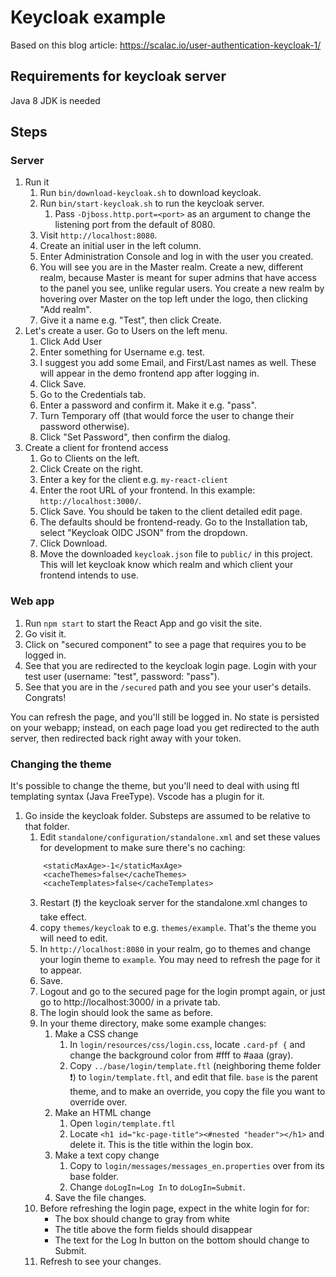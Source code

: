 # Keycloak example

Based on this blog article: https://scalac.io/user-authentication-keycloak-1/

## Requirements for keycloak server

Java 8 JDK is needed

## Steps

### Server

1. Run it
    1. Run `bin/download-keycloak.sh` to download keycloak.
    1. Run `bin/start-keycloak.sh` to run the keycloak server.
        1. Pass `-Djboss.http.port=<port>` as an argument to change the listening port from the default of 8080.
    1. Visit `http://localhost:8080`.
    1. Create an initial user in the left column.
    1. Enter Administration Console and log in with the user you created.
    1. You will see you are in the Master realm. Create a new, different realm, because Master is meant for super admins that have access to the panel you see, unlike regular users. You create a new realm by hovering over Master on the top left under the logo, then clicking "Add realm".
    1. Give it a name e.g. "Test", then click Create.
1. Let's create a user. Go to Users on the left menu.
    1. Click Add User
    1. Enter something for Username e.g. test.
    1. I suggest you add some Email, and First/Last names as well. These will appear in the demo frontend app after logging in.
    1. Click Save.
    1. Go to the Credentials tab.
    1. Enter a password and confirm it. Make it e.g. "pass".
    1. Turn Temporary off (that would force the user to change their password otherwise).
    1. Click "Set Password", then confirm the dialog.
1. Create a client for frontend access
    1. Go to Clients on the left.
    1. Click Create on the right.
    1. Enter a key for the client e.g. `my-react-client`
    1. Enter the root URL of your frontend. In this example: `http://localhost:3000/`.
    1. Click Save. You should be taken to the client detailed edit page.
    1. The defaults should be frontend-ready. Go to the Installation tab, select "Keycloak OIDC JSON" from the dropdown.
    1. Click Download.
    1. Move the downloaded `keycloak.json` file to `public/` in this project. This will let keycloak know which realm and which client your frontend intends to use.

### Web app

1. Run `npm start` to start the React App and go visit the site.
1. Go visit it.
1. Click on "secured component" to see a page that requires you to be logged in.
1. See that you are redirected to the keycloak login page. Login with your test user (username: "test", password: "pass").
1. See that you are in the `/secured` path and you see your user's details. Congrats!

You can refresh the page, and you'll still be logged in. No state is persisted on your webapp; instead, on each page load you get redirected to the auth server, then redirected back right away with your token.

### Changing the theme

It's possible to change the theme, but you'll need to deal with using ftl templating syntax (Java FreeType). Vscode has a plugin for it. 

1. Go inside the keycloak folder. Substeps are assumed to be relative to that folder.
    1. Edit `standalone/configuration/standalone.xml` and set these values for development to make sure there's no caching:
    ```
        <staticMaxAge>-1</staticMaxAge>
        <cacheThemes>false</cacheThemes>
        <cacheTemplates>false</cacheTemplates>
    ```
    3. Restart (❗) the keycloak server for the standalone.xml changes to take effect.
    1. copy `themes/keycloak` to e.g. `themes/example`. That's the theme you will need to edit.
    1. In `http://localhost:8080` in your realm, go to themes and change your login theme to `example`. You may need to refresh the page for it to appear.
    1. Save.
    1. Logout and go to the secured page for the login prompt again, or just go to http://localhost:3000/ in a private tab.
    1. The login should look the same as before.
    1. In your theme directory, make some example changes:
        1. Make a CSS change
            1. In `login/resources/css/login.css`, locate `.card-pf {` and change the background color from #fff to #aaa (gray).
            1. Copy `../base/login/template.ftl` (neighboring theme folder ❗) to `login/template.ftl`, and edit that file. `base` is the parent theme, and to make an override, you copy the file you want to override over.
        1. Make an HTML change
            1. Open `login/template.ftl`
            1. Locate `<h1 id="kc-page-title"><#nested "header"></h1>` and delete it. This is the title within the login box.
        1. Make a text copy change
            1. Copy to `login/messages/messages_en.properties` over from its base folder.
            1. Change `doLogIn=Log In` to `doLogIn=Submit`.
        1. Save the file changes.
    1. Before refreshing the login page, expect in the white login for for:
        * The box should change to gray from white
        * The title above the form fields should disappear
        * The text for the Log In button on the bottom should change to Submit.
    1. Refresh to see your changes. 
        
    
    
